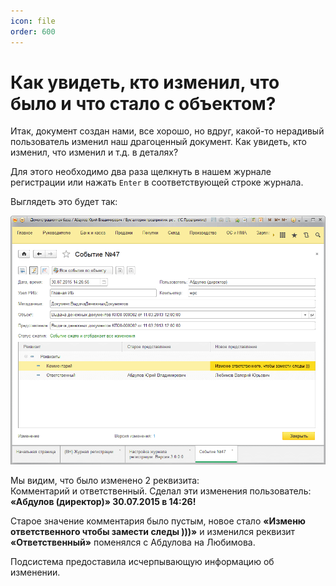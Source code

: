 ```yaml
---
icon: file
order: 600
---
```


# Как увидеть, кто изменил, что было и что стало с объектом?
Итак, документ создан нами, все хорошо, но вдруг, какой-то нерадивый пользователь изменил наш драгоценный документ. Как увидеть, кто изменил, что изменил и т.д. в деталях?

Для этого необходимо два раза щелкнуть в нашем журнале регистрации или нажать `Enter` в соответствующей строке журнала.

Выглядеть это будет так:

![Проверка информации об изменениях](static/01_КакУвидетьИзменения.png)

Мы видим, что было изменено 2 реквизита:  
Комментарий и ответственный. Сделал эти изменения пользователь: **«Абдулов (директор)» 30.07.2015 в 14:26!**

Старое значение комментария было пустым, новое стало **«Изменю ответственного чтобы замести следы )))»** и изменился реквизит **«Ответственный»** поменялся с Абдулова на Любимова.

Подсистема предоставила исчерпывающую информацию об изменении.